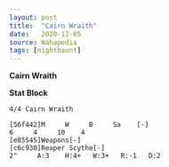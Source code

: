 ```yaml
---
layout: post
title:  "Cairn Wraith"
date:   2020-12-05
source: Wahapedia
tags: [nighthaunt]
---
```


**Cairn Wraith**

**Stat Block**
```
4/4 Cairn Wraith
```

```
[56f442]M     W     B     Sa    [-]
6     4     10    4     
[e85545]Weapons[-]
[c6c930]Reaper Scythe[-]
2"     A:3    H:4+   W:3+   R:-1   D:2   
```


